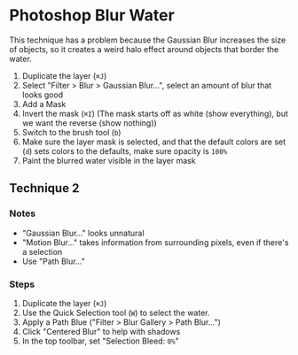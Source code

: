# Photoshop Blur Water

This technique has a problem because the Gaussian Blur increases the size of objects, so it creates a weird halo effect around objects that border the water.

1. Duplicate the layer (`⌘J`)
2. Select "Filter > Blur > Gaussian Blur...", select an amount of blur that looks good
3. Add a Mask
4. Invert the mask (`⌘I`) (The mask starts off as white (show everything), but we want the reverse (show nothing))
5. Switch to the brush tool (`b`)
6. Make sure the layer mask is selected, and that the default colors are set (`d`) sets colors to the defaults, make sure opacity is `100%`
7. Paint the blurred water visible in the layer mask

## Technique 2

### Notes

- "Gaussian Blur..." looks unnatural
- "Motion Blur..." takes information from surrounding pixels, even if there's a selection
- Use "Path Blur..."

### Steps

1. Duplicate the layer (`⌘J`)
2. Use the Quick Selection tool (`W`) to select the water.
3. Apply a Path Blue ("Filter > Blur Gallery > Path Blur...")
4. Click "Centered Blur" to help with shadows
5. In the top toolbar, set "Selection Bleed: `0%`"
